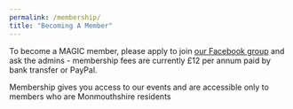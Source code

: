 ```yaml
---
permalink: /membership/
title: "Becoming A Member"
---
```


To become a MAGIC member, please apply to join [our Facebook group](https://www.facebook.com/groups/477529559024217/) and ask the admins - membership fees are currently £12 per annum paid by bank transfer or PayPal.

Membership gives you access to our events and are accessible only to members who are Monmouthshire residents